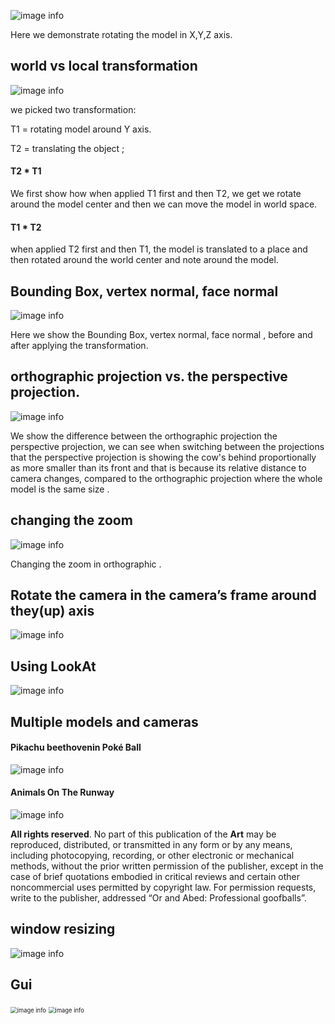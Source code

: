 

![image info](./pictures/efzqVk6VMi.gif)

Here we demonstrate rotating the model in X,Y,Z axis.

## world vs local transformation

![image info](./pictures/dMdS62tBvz.gif)

we picked two transformation:

T1 = rotating model around Y axis.

T2 = translating the object ;



#### T2 * T1 

We first show how when applied T1 first and then T2, we get we rotate around the model center and then we can move the model in world space. 



#### T1 * T2 

when applied T2 first and then T1, the model is translated to a place and then rotated around the world center and note around the model.

## Bounding Box, vertex normal, face normal

![image info](./pictures/38fCy4Js00.gif)

Here we show the Bounding Box, vertex normal, face normal , before and after applying the transformation.



## orthographic projection vs. the perspective projection.

![image info](./pictures/C5wLKh6FTg.gif)

We show the difference between the orthographic projection the perspective projection, we can see when switching between the projections that the perspective projection is showing the cow's behind proportionally as more smaller than its front and that  is because its relative distance  to camera changes, compared to the orthographic  projection where the whole model is the same size .

## changing the zoom

![image info](./pictures/9svzBQE8os.gif)

Changing the zoom in orthographic .

## Rotate the camera in the camera’s frame around they(up) axis

![image info](./pictures/jUiG1PA04N.gif)



## Using LookAt

![image info](./pictures/d9Ov1gl9n6.gif)



## Multiple models and cameras 

#### Pikachu beethovenin Poké Ball

![image info](./pictures/MeshViewer_gD1cGv0Qmv.png)

#### Animals On The Runway 

![image info](./pictures/MeshViewer_T8WJVGDCyp.png)

**All rights reserved**. No part of this publication  of the **Art** may be reproduced, distributed, or transmitted in any form or by any means, including photocopying, recording, or other electronic or mechanical methods, without the prior written permission of the publisher, except in the case of brief quotations embodied in critical reviews and certain other noncommercial uses permitted by copyright law. For permission requests, write to the publisher, addressed “Or and Abed: Professional goofballs”.

## window resizing 

![image info](./pictures/5F4oCjqWO8.gif)

## Gui



<img src="./pictures/MeshViewer_CXSOTey1Y0.png" alt="image info" style="zoom: 67%;" /> <img src="./pictures/MeshViewer_NLC1usxupp.png" alt="image info" style="zoom: 67%;" />

 

